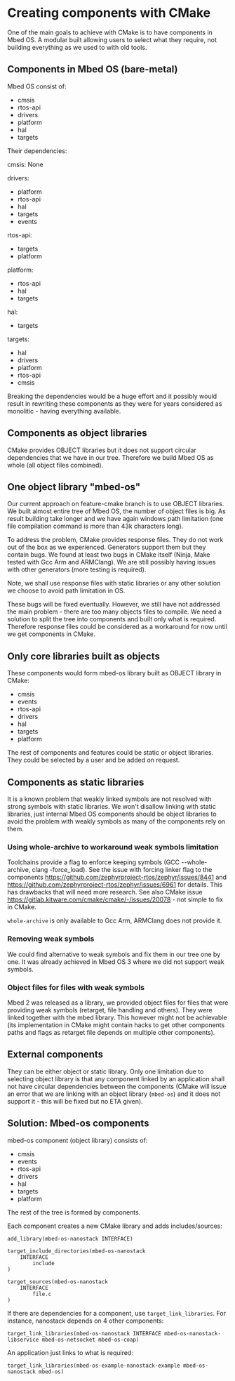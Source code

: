 # Creating components with CMake

One of the main goals to achieve with CMake is to have components in Mbed OS. A modular built allowing users to select what they require, not building everything as we used to with old tools.

## Components in Mbed OS (bare-metal)

Mbed OS consist of:
- cmsis
- rtos-api
- drivers
- platform
- hal
- targets

Their dependencies:

cmsis: 
None

drivers:
- platform
- rtos-api
- hal
- targets
- events

rtos-api:
- targets
- platform

platform:
- rtos-api
- hal
- targets

hal:
- targets

targets:
- hal
- drivers
- platform
- rtos-api
- cmsis

Breaking the dependencies would be a huge effort and it possibly would result in rewriting these components as they were for years considered as monolitic - having everything available.

## Components as object libraries

CMake provides OBJECT libraries but it does not support circular dependencies that we have in our tree. Therefore we build Mbed OS as whole (all object files combined).

## One object library "mbed-os"

Our current approach on feature-cmake branch is to use OBJECT libraries. We built almost entire tree of Mbed OS, the number of object files is big. As result building take longer and we have again windows path limitation (one file compilation command is more than 43k characters long).

To address the problem, CMake provides response files. They do not work out of the box as we experienced. Generators support them but they contain bugs. We found at least two bugs in CMake itself (Ninja, Make tested with Gcc Arm and ARMClang). We are still possibly having issues with other generators (more testing is required).

Note, we shall use response files with static libraries or any other solution we choose to avoid path limitation in OS.

These bugs will be fixed eventually. However, we still have not addressed the main problem - there are too many objects files to compile. We need a solution to split the tree into components and built only what is required. Therefore response files could be considered as a workaround for now until we get components in CMake.

## Only core libraries built as objects

These components would form mbed-os library built as OBJECT library in CMake:
- cmsis
- events
- rtos-api
- drivers
- hal
- targets
- platform

The rest of components and features could be static or object libraries. They could be selected by a user and be added on request.

## Components as static libraries

It is a known problem that weakly linked symbols are not resolved with strong symbols with static libraries. We won't disallow linking with static libraries, just internal Mbed OS components should be object libraries to avoid the problem with weakly symbols as many of the components rely on them.

### Using whole-archive to workaround weak symbols limitation

Toolchains provide a flag to enforce keeping symbols (GCC --whole-archive, clang -force_load). See the issue with forcing linker flag to the components https://github.com/zephyrproject-rtos/zephyr/issues/8441 and https://github.com/zephyrproject-rtos/zephyr/issues/6961 for details. This has drawbacks that will need more research. See also CMake issue https://gitlab.kitware.com/cmake/cmake/-/issues/20078 - not simple to fix in CMake.

`whole-archive` is only available to Gcc Arm, ARMClang does not provide it.

### Removing weak symbols

We could find alternative to weak symbols and fix them in our tree one by one. It was already achieved in Mbed OS 3 where we did not support weak symbols. 

### Object files for files with weak symbols

Mbed 2 was released as a library, we provided object files for files that were providing weak symbols (retarget, file handling and others). They were linked together with the mbed library. This however might not be achievable (its implementation in CMake might contain hacks to get other components paths and flags as retarget file depends on multiple other components).

## External components

They can be either object or static library. Only one limitation due to selecting object library is that any component linked by an application shall not have circular dependencies between the components (CMake will issue an error that we are linking with an object library (`mbed-os`) and it does not support it - this will be fixed but no ETA given).

## Solution: Mbed-os components

mbed-os component (object library) consists of:
- cmsis
- events
- rtos-api
- drivers
- hal
- targets
- platform

The rest of the tree is formed by components. 

Each component creates a new CMake library and adds includes/sources:

```
add_library(mbed-os-nanostack INTERFACE)

target_include_directories(mbed-os-nanostack 
    INTERFACE
        include
)

target_sources(mbed-os-nanostack 
    INTERFACE
        file.c
)
```

If there are dependencies for a component, use `target_link_libraries`. For instance, nanostack depends on 4 other components:

```
target_link_libraries(mbed-os-nanostack INTERFACE mbed-os-nanostack-libservice mbed-os-netsocket mbed-os-coap)
```

An application just links to what is required:

```
target_link_libraries(mbed-os-example-nanostack-example mbed-os-nanostack mbed-os)
```
